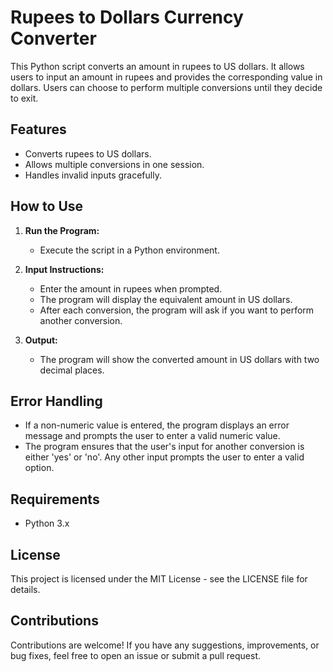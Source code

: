 # Rupees to Dollars Currency Converter

This Python script converts an amount in rupees to US dollars. It allows users to input an amount in rupees and provides the corresponding value in dollars. Users can choose to perform multiple conversions until they decide to exit.

## Features

- Converts rupees to US dollars.
- Allows multiple conversions in one session.
- Handles invalid inputs gracefully.

## How to Use

1. **Run the Program:**
   - Execute the script in a Python environment.

2. **Input Instructions:**
   - Enter the amount in rupees when prompted.
   - The program will display the equivalent amount in US dollars.
   - After each conversion, the program will ask if you want to perform another conversion.

3. **Output:**
   - The program will show the converted amount in US dollars with two decimal places.

## Error Handling

- If a non-numeric value is entered, the program displays an error message and prompts the user to enter a valid numeric value.
- The program ensures that the user's input for another conversion is either 'yes' or 'no'. Any other input prompts the user to enter a valid option.

## Requirements

- Python 3.x

## License
This project is licensed under the MIT License - see the LICENSE file for details.

## Contributions
Contributions are welcome! If you have any suggestions, improvements, or bug fixes, feel free to open an issue or submit a pull request.
